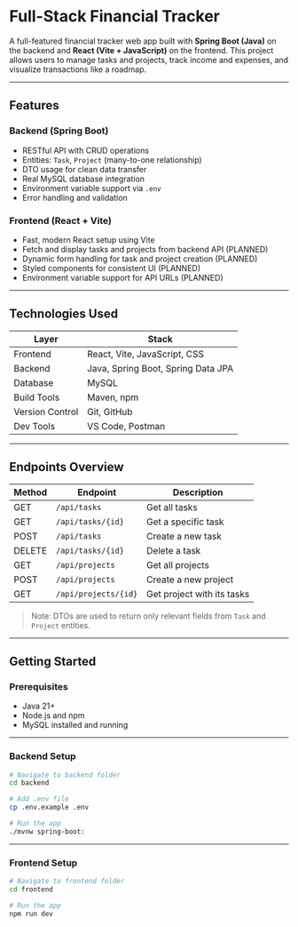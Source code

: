 # Full-Stack Financial Tracker

A full-featured financial tracker web app built with **Spring Boot (Java)** on the backend and **React (Vite + JavaScript)** on the frontend. 
This project allows users to manage tasks and projects, track income and expenses, and visualize transactions like a roadmap.

---

## Features

### Backend (Spring Boot)
- RESTful API with CRUD operations
- Entities: `Task`, `Project` (many-to-one relationship)
- DTO usage for clean data transfer
- Real MySQL database integration
- Environment variable support via `.env`
- Error handling and validation

### Frontend (React + Vite)
- Fast, modern React setup using Vite
- Fetch and display tasks and projects from backend API (PLANNED)
- Dynamic form handling for task and project creation (PLANNED)
- Styled components for consistent UI (PLANNED)
- Environment variable support for API URLs (PLANNED)

---

## Technologies Used

| Layer         | Stack                                  |
|---------------|-----------------------------------------|
| Frontend      | React, Vite, JavaScript, CSS           |
| Backend       | Java, Spring Boot, Spring Data JPA     |
| Database      | MySQL                                  |
| Build Tools   | Maven, npm                             |
| Version Control | Git, GitHub                          |
| Dev Tools     | VS Code, Postman        |

---

## Endpoints Overview

| Method | Endpoint             | Description                     |
|--------|----------------------|---------------------------------|
| GET    | `/api/tasks`         | Get all tasks                   |
| GET    | `/api/tasks/{id}`    | Get a specific task             |
| POST   | `/api/tasks`         | Create a new task               |
| DELETE | `/api/tasks/{id}`    | Delete a task                   |
| GET    | `/api/projects`      | Get all projects                |
| POST   | `/api/projects`      | Create a new project            |
| GET    | `/api/projects/{id}` | Get project with its tasks      |

> Note: DTOs are used to return only relevant fields from `Task` and `Project` entities.

---

## Getting Started

### Prerequisites

- Java 21+
- Node.js and npm
- MySQL installed and running

---

### Backend Setup

```bash
# Navigate to backend folder
cd backend

# Add .env file
cp .env.example .env

# Run the app
./mvnw spring-boot:
```

---

### Frontend Setup

```bash
# Navigate to frontend folder
cd frontend

# Run the app
npm run dev